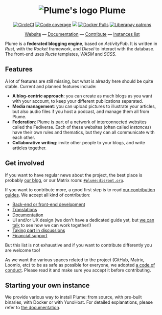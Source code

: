 <h1 align="center">
  <img src="https://raw.githubusercontent.com/Plume-org/Plume/master/static/icons/trwnh/feather/plumeFeather64.png" alt="Plume's logo">
  Plume
</h1>
<p align="center">
  <a href="https://github.com/Plume-org/Plume/"><img alt="CircleCI" src="https://img.shields.io/circleci/build/gh/Plume-org/Plume.svg"></a>
  <a href="https://codecov.io/gh/Plume-org/Plume"><img src="https://codecov.io/gh/Plume-org/Plume/branch/master/graph/badge.svg" alt="Code coverage"></a>
  <a title="Crowdin" target="_blank" href="https://crowdin.com/project/plume"><img src="https://d322cqt584bo4o.cloudfront.net/plume/localized.svg"></a>
  <a href="https://hub.docker.com/r/plumeorg/plume"><img alt="Docker Pulls" src="https://img.shields.io/docker/pulls/plumeorg/plume.svg"></a>
  <a href="https://liberapay.com/Plume"><img alt="Liberapay patrons" src="https://img.shields.io/liberapay/patrons/Plume.svg"></a>
</p>
<p align="center">
  <a href="https://joinplu.me/">Website</a>
  —
  <a href="https://docs.joinplu.me/">Documentation</a>
  —
  <a href="https://docs.joinplu.me/contribute">Contribute</a>
  —
  <a href="https://joinplu.me/#instances">Instances list</a>
</p>

Plume is a **federated blogging engine**, based on *ActivityPub*. It is written in *Rust*, with the *Rocket* framework, and *Diesel* to interact with the database.
The front-end uses *Ructe* templates, *WASM* and *SCSS*.

## Features

A lot of features are still missing, but what is already here should be quite stable. Current and planned features include:

- **A blog-centric approach**: you can create as much blogs as you want with your account, to keep your different publications separated.
- **Media management**: you can upload pictures to illustrate your articles, but also audio files if you host a podcast, and manage them all from Plume.
- **Federation**: Plume is part of a network of interconnected websites called the Fediverse. Each of these websites (often called *instances*) have their own
rules and thematics, but they can all communicate with each other.
- **Collaborative writing**: invite other people to your blogs, and write articles together.

## Get involved

If you want to have regular news about the project, the best place is probably [our blog](https://fediverse.blog/~/PlumeDev), or our Matrix room: [`#plume:disroot.org`](https://riot.im/app/#/room/#plume:disroot.org).

If you want to contribute more, a good first step is to read [our contribution guides](https://docs.joinplu.me/contribute). We accept all kind of contribution:

- [Back-end or front-end development](https://docs.joinplu.me/contribute/development/)
- [Translations](https://docs.joinplu.me/contribute/translations/)
- [Documentation](https://docs.joinplu.me/contribute/documentation/)
- UI and/or UX design (we don't have a dedicated guide yet, but [we can talk](https://docs.joinplu.me/contribute/discussion/) to see how we can work together!)
- [Taking part in discussions](https://docs.joinplu.me/contribute/discussion/)
- [Financial support](https://docs.joinplu.me/contribute/donations/)

But this list is not exhaustive and if you want to contribute differently you are welcome too!

As we want the various spaces related to the project (GitHub, Matrix, Loomio, etc) to be as safe as possible for everyone, we adopted [a code of conduct](https://docs.joinplu.me/organization/code-of-conduct). Please read it and make sure you accept it before contributing.

## Starting your own instance

We provide various way to install Plume: from source, with pre-built binaries, with Docker or with YunoHost.
For detailed explanations, please refer to [the documentation](https://docs.joinplu.me/installation/).
